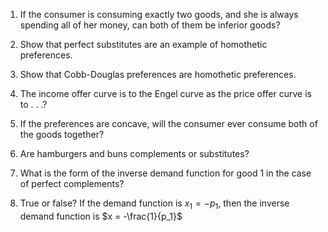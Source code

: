 1. If the consumer is consuming exactly two goods, and she is always spending all of her money, can both of them be inferior goods?

2. Show that perfect substitutes are an example of homothetic preferences.

3. Show that Cobb-Douglas preferences are homothetic preferences.

4. The income offer curve is to the Engel curve as the price offer curve is to . . .?

5. If the preferences are concave, will the consumer ever consume both of the goods together?

6. Are hamburgers and buns complements or substitutes?

7. What is the form of the inverse demand function for good 1 in the case of perfect complements?

8. True or false? If the demand function is $x_1 = -p_1$, then the inverse demand function is $x = -\frac{1}{p_1}$
